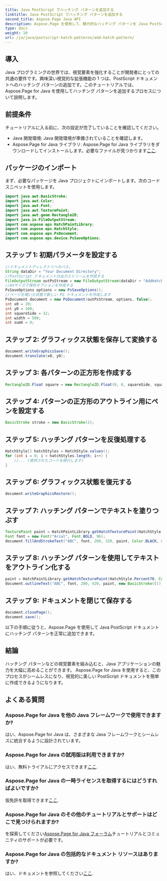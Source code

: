 ```yaml
---
title: Java PostScript でハッチング パターンを追加する
linktitle: Java PostScript でハッチング パターンを追加する
second_title: Aspose.Page Java API
description: Aspose.Page を使用して、魅力的なハッチング パターンを Java PostScript ドキュメントに追加する方法を学びます。ビジュアル コンテンツを簡単に向上させます。
type: docs
weight: 10
url: /ja/java/postscript-hatch-patterns/add-hatch-pattern/
---
```

## 導入
Java プログラミングの世界では、視覚要素を強化することが開発者にとっての共通の要件です。興味深い視覚的な拡張機能の 1 つは、PostScript ドキュメントへのハッチング パターンの追加です。このチュートリアルでは、Aspose.Page for Java を使用してハッチング パターンを追加するプロセスについて説明します。
## 前提条件
チュートリアルに入る前に、次の設定が完了していることを確認してください。
- Java 開発環境: Java 開発環境が準備されていることを確認します。
-  Aspose.Page for Java ライブラリ: Aspose.Page for Java ライブラリをダウンロードしてインストールします。必要なファイルが見つかります[ここ](https://releases.aspose.com/page/java/).
## パッケージのインポート
まず、必要なパッケージを Java プロジェクトにインポートします。次のコード スニペットを使用します。
```java
import java.awt.BasicStroke;
import java.awt.Color;
import java.awt.Font;
import java.awt.TexturePaint;
import java.awt.geom.Rectangle2D;
import java.io.FileOutputStream;
import com.aspose.eps.HatchPaintLibrary;
import com.aspose.eps.HatchStyle;
import com.aspose.eps.PsDocument;
import com.aspose.eps.device.PsSaveOptions;
```
## ステップ 1: 初期パラメータを設定する
```java
//ドキュメントディレクトリへのパス。
String dataDir = "Your Document Directory";
//PostScript ドキュメントの出力ストリームを作成する
FileOutputStream outPsStream = new FileOutputStream(dataDir + "AddHatchPattern_outPS.ps");
//A4サイズで保存オプションを作成する
PsSaveOptions options = new PsSaveOptions();
//ページを開いた状態で新しい PS ドキュメントを作成します
PsDocument document = new PsDocument(outPsStream, options, false);
int x0 = 20;
int y0 = 100;
int squareSide = 32;
int width = 500;
int sumX = 0;
```
## ステップ 2: グラフィックス状態を保存して変換する
```java
document.writeGraphicsSave();
document.translate(x0, y0);
```
## ステップ 3: 各パターンの正方形を作成する
```java
Rectangle2D.Float square = new Rectangle2D.Float(0, 0, squareSide, squareSide);
```
## ステップ 4: パターンの正方形のアウトライン用にペンを設定する
```java
BasicStroke stroke = new BasicStroke(2);
```
## ステップ 5: ハッチング パターンを反復処理する
```java
HatchStyle[] hatchStyles = HatchStyle.values();
for (int i = 0; i < hatchStyles.length; i++) {
    //... (提供されたコードを続行します)
}
```
## ステップ 6: グラフィックス状態を復元する
```java
document.writeGraphicsRestore();
```
## ステップ 7: ハッチング パターンでテキストを塗りつぶす
```java
TexturePaint paint = HatchPaintLibrary.getHatchTexturePaint(HatchStyle.DiagonalCross, Color.RED, Color.YELLOW);
Font font = new Font("Arial", Font.BOLD, 96);
document.fillAndStrokeText("ABC", font, 200, 320, paint, Color.BLACK, stroke);
```
## ステップ 8: ハッチング パターンを使用してテキストをアウトライン化する
```java
paint = HatchPaintLibrary.getHatchTexturePaint(HatchStyle.Percent70, Color.BLUE, Color.WHITE);
document.outlineText("ABC", font, 200, 420, paint, new BasicStroke(5));
```
## ステップ 9: ドキュメントを閉じて保存する
```java
document.closePage();
document.save();
```
以下の手順に従うと、Aspose.Page を使用して Java PostScript ドキュメントにハッチング パターンを正常に追加できます。
## 結論
ハッチング パターンなどの視覚要素を組み込むと、Java アプリケーションの魅力を大幅に高めることができます。 Aspose.Page for Java を使用すると、このプロセスがシームレスになり、視覚的に美しい PostScript ドキュメントを簡単に作成できるようになります。
## よくある質問
### Aspose.Page for Java を他の Java フレームワークで使用できますか?
はい、Aspose.Page for Java は、さまざまな Java フレームワークとシームレスに統合するように設計されています。
### Aspose.Page for Java の試用版は利用できますか?
はい、無料トライアルにアクセスできます[ここ](https://releases.aspose.com/).
### Aspose.Page for Java の一時ライセンスを取得するにはどうすればよいですか?
仮免許を取得できます[ここ](https://purchase.aspose.com/temporary-license/).
### Aspose.Page for Java のその他のチュートリアルとサポートはどこで見つけられますか?
を探索してください[Aspose.Page for Java フォーラム](https://forum.aspose.com/c/page/39)チュートリアルとコミュニティのサポートが必要です。
### Aspose.Page for Java の包括的なドキュメント リソースはありますか?
はい、ドキュメントを参照してください[ここ](https://reference.aspose.com/page/java/).